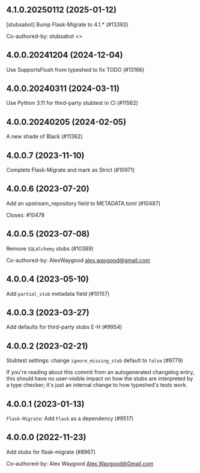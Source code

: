 ## 4.1.0.20250112 (2025-01-12)

[stubsabot] Bump Flask-Migrate to 4.1.* (#13392)

Co-authored-by: stubsabot <>

## 4.0.0.20241204 (2024-12-04)

Use SupportsFlush from typeshed to fix TODO (#13166)

## 4.0.0.20240311 (2024-03-11)

Use Python 3.11 for third-party stubtest in CI (#11562)

## 4.0.0.20240205 (2024-02-05)

A new shade of Black (#11362)

## 4.0.0.7 (2023-11-10)

Complete Flask-Migrate and mark as Strict (#10971)

## 4.0.0.6 (2023-07-20)

Add an upstream_repository field to METADATA.toml (#10487)

Closes: #10478

## 4.0.0.5 (2023-07-08)

Remove `SQLAlchemy` stubs (#10389)

Co-authored-by: AlexWaygood <alex.waygood@gmail.com>

## 4.0.0.4 (2023-05-10)

Add `partial_stub` metadata field (#10157)

## 4.0.0.3 (2023-03-27)

Add defaults for third-party stubs E-H (#9954)

## 4.0.0.2 (2023-02-21)

Stubtest settings: change `ignore_missing_stub` default to `false` (#9779)

If you're reading about this commit from an autogenerated changelog entry, this should have no user-visible impact on how the stubs are interpreted by a type checker; it's just an internal change to how typeshed's tests work.

## 4.0.0.1 (2023-01-13)

`Flask-Migrate`: Add `Flask` as a dependency (#9517)

## 4.0.0.0 (2022-11-23)

Add stubs for flask-migrate (#8967)

Co-authored-by: Alex Waygood <Alex.Waygood@Gmail.com>

